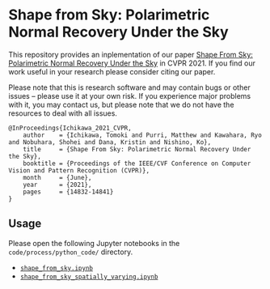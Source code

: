 # Shape from Sky: Polarimetric Normal Recovery Under the Sky

This repository provides an inplementation of our paper [Shape From Sky: Polarimetric Normal Recovery Under the Sky](https://openaccess.thecvf.com/content/CVPR2021/html/Ichikawa_Shape_From_Sky_Polarimetric_Normal_Recovery_Under_the_Sky_CVPR_2021_paper.html) in CVPR 2021.  If you find our work useful in your research please consider citing our paper.

Please note that this is research software and may contain bugs or other issues – please use it at your own risk. If you experience major problems with it, you may contact us, but please note that we do not have the resources to deal with all issues.

```
@InProceedings{Ichikawa_2021_CVPR,
    author    = {Ichikawa, Tomoki and Purri, Matthew and Kawahara, Ryo and Nobuhara, Shohei and Dana, Kristin and Nishino, Ko},
    title     = {Shape From Sky: Polarimetric Normal Recovery Under the Sky},
    booktitle = {Proceedings of the IEEE/CVF Conference on Computer Vision and Pattern Recognition (CVPR)},
    month     = {June},
    year      = {2021},
    pages     = {14832-14841}
}
```

## Usage

Please open the following Jupyter notebooks in the `code/process/python_code/` directory.
* [`shape_from_sky.ipynb`](code/process/python_code/shape_from_sky.ipynb)
* [`shape_from_sky_spatially_varying.ipynb`](code/process/python_code/shape_from_sky_spatially_varying.ipynb)
